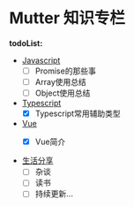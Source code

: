 # Mutter 知识专栏

**todoList:**

 - [Javascript](https://mutter45.github.io/blog/native)
    - [ ] Promise的那些事
    - [ ] Array使用总结
    - [ ] Object使用总结

 - [Typescript](https://mutter45.github.io/blog/typescript)
    - [x] Typescript常用辅助类型

 - [Vue](https://mutter45.github.io/blog/vue)
    - [x] Vue简介


- [生活分享](https://mutter45.github.io/blog/life)
   - [ ] 杂谈
   - [ ] 读书
   - [ ] 持续更新... 
